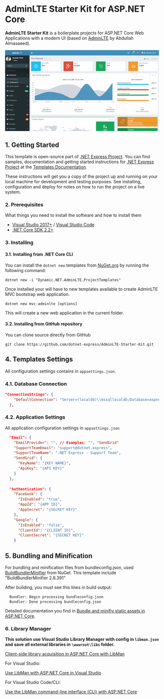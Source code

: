 ﻿# AdminLTE Starter Kit for ASP.NET Core

**AdminLTE Starter Kit** is a boilerplate projects for ASP.NET Core Web Applications with a modern UI (based on [AdminLTE](https://adminlte.io) by Abdullah Almasaeed).

![](docs/images/AdminLTE2.1.png)


## 1. Getting Started

This template is open-source part of [.NET Express Project](https://dotnet.express). You can find samples, documentation and getting started instructions for [.NET Express Project](https://dotnet.express/templates) at the [Templates Documentation](https://docs.dotnet.express/templates/).

These instructions will get you a copy of the project up and running on your local machine for development and testing purposes.
See installing, configuration and deploy for notes on how to run the project on a live system.


### 2. Prerequisites

What things you need to install the software and how to install them

* [Visual Studio 2017+](https://www.visualstudio.com/vs/) / [Visual Studio Code](https://code.visualstudio.com/)
* [.NET Core SDK 2.2+](https://www.microsoft.com/net/download/)


### 3. Installing

#### 3.1. Installing from .NET Core CLI

You can install the ```dotnet new``` templates from [NuGet.org](https://www.nuget.org/) by running the following command:

```shell
dotnet new -i "Dynamic.NET.AdminLTE.ProjectTemplates"
```
Once installed your will have to new templates available to create AdminLTE MVC bootstrap web application.

```shell
dotnet new mvc-adminlte [options]
```

This will create a new web application in the current folder. 

#### 3.2. Installing from GitHub repository

You can clone source directly from GitHub

```shell
git clone https://github.com/dotnet-express/AdminLTE-Starter-Kit.git
```

## 4. Templates Settings

All configuration settings contains in ```appsettings.json```.

### 4.1. Database Connection

```json
"ConnectionStrings": {
    "DefaultConnection": "Server=(localdb)\\mssqllocaldb;Database=aspnet-Company.WebApplication1-53bc9b9d-9d6a-45d4-8429-2a2761773502;Trusted_Connection=True;MultipleActiveResultSets=true"
  },
```

### 4.2. Application Settings

All application configuration settings in ```appsettings.json```

```json
  "Email": {
    "EmailProvider": "", // Examples: "", "SendGrid"
    "SupportTeamEmail": "support@dotnet.express",
    "SupportTeamName": ".NET Express - Support Team",
    "SendGrid": {
      "KeyName": "{KEY NAME}",
      "ApiKey": "{API KEY}"
    }
  },

  "Authentication": {
    "Facebook": {
      "IsEnabled": "true",
      "AppId": "{APP ID}",
      "AppSecret": "{SECRET KEY}"
    },
    "Google": {
      "IsEnabled": "false",
      "ClientId": "{CLIENT ID}",
      "ClientSecret": "{SECRET KEY}"
    }
```


## 5. Bundling and Minification

For bundling and minification files from bundleconfig.json, used [BuildBundlerMinifier](https://www.nuget.org/packages/BuildBundlerMinifier/) from NuGet.
This template include "BuildBundlerMinifier 2.8.391"

After building, you must see this lines in build output:
```shell
  Bundler: Begin processing bundleconfig.json
  Bundler: Done processing bundleconfig.json
```

Detailed documentation you find in [Bundle and minifiy static assets in ASP.NET Core](https://docs.microsoft.com/en-us/aspnet/core/client-side/bundling-and-minification?view=aspnetcore-2.0&tabs=netcore-cli%2Caspnetcore2x#build-time-execution-of-bundling-and-minification). 


### 6. Library Manager

**This solution use Visual Studio Library Manager with config in ```libman.json``` and save all external libraries in ```\wwwroot\libs``` folder.**

[Client-side library acquisition in ASP.NET Core with LibMan](https://docs.microsoft.com/en-us/aspnet/core/client-side/libman/?view=aspnetcore-2.2)

For Visual Studio:

[Use LibMan with ASP.NET Core in Visual Studio](https://docs.microsoft.com/en-us/aspnet/core/client-side/libman/libman-vs?view=aspnetcore-2.2)

For Visual Studio Code/CLI:

[Use the LibMan command-line interface (CLI) with ASP.NET Core](https://docs.microsoft.com/en-us/aspnet/core/client-side/libman/libman-cli?view=aspnetcore-2.2)

